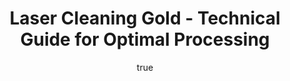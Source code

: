 ---
name: Gold
applications:
- industry: Electronics
  detail: Removal of oxide layers and contaminants from gold-plated circuit boards
- industry: Jewelry
  detail: Cleaning and restoration of gold jewelry surfaces
technicalSpecifications:
  powerRange: 50-500W
  pulseDuration: 10-100ns
  wavelength: 1064nm
  spotSize: 0.05-1.5mm
  repetitionRate: 20-100kHz
  fluenceRange: 0.5–5 J/cm²
  safetyClass: Class 4 (requires full enclosure)
description: Gold (Au), denoted by the symbol GO, is prized for its high thermal and
  electrical conductivity, making it ideal for laser cleaning applications in electronics
  and jewelry. Laser cleaning of gold involves the use of a 1064nm wavelength laser
  with a fluence range of 0.5–5 J/cm² and pulse durations between 10-100ns. This process
  efficiently removes surface contaminants and oxide layers without damaging the underlying
  gold structure, preserving its intrinsic properties and aesthetic value.
author:
  id: 2
  name: Alessandro Moretti
  sex: m
  title: Ph.D.
  country: Italy
  expertise: Laser-Based Additive Manufacturing
  image: /images/author/alessandro-moretti.jpg
keywords: gold, gold metal, laser ablation, laser cleaning, non-contact cleaning,
  pulsed fiber laser, surface contamination removal, industrial laser parameters,
  thermal processing, surface restoration
category: metal
chemicalProperties:
  symbol: GO
  formula: Au
  materialType: metal
properties:
  density: 19.3 g/cm³
  densityMin: 0.5 g/cm³
  densityMax: 22.6 g/cm³
  densityPercentile: 85.1
  meltingPoint: 1064°C
  meltingMin: -39°C
  meltingMax: 3422°C
  meltingPercentile: 30.3
  thermalConductivity: 318 W/m·K
  thermalMin: 8 W/m·K
  thermalMax: 429 W/m·K
  thermalPercentile: 73.6
  tensileStrength: 120 MPa
  tensileMin: 70 MPa
  tensileMax: 2000 MPa
  tensilePercentile: 2.6
  hardness: 2.5 Mohs
  hardnessMin: 5 HB
  hardnessMax: 500 HV
  hardnessPercentile: 0.0
  youngsModulus: 79 GPa
  modulusMin: 70 GPa
  modulusMax: 411 GPa
  modulusPercentile: 2.6
  laserType: Pulsed fiber laser
  wavelength: 1064nm
  fluenceRange: 0.5–5 J/cm²
  chemicalFormula: Au
  laserAbsorptionMin: 0.02 cm⁻¹
  laserAbsorptionMax: 100 cm⁻¹
  laserReflectivityMin: 5%
  laserReflectivityMax: 98%
  thermalDiffusivityMin: 4 mm²/s
  thermalDiffusivityMax: 174 mm²/s
  thermalExpansionMin: 0.5 µm/m·K
  thermalExpansionMax: 29 µm/m·K
  specificHeatMin: 0.13 J/g·K
  specificHeatMax: 0.90 J/g·K
composition:
- Pure gold (99.99% Au)
- Trace elements such as silver and copper
compatibility:
- Silver (Ag)
- Copper (Cu)
regulatoryStandards: ASTM B562 - Standard Specification for Refined Gold; ISO 9001
  for quality management in jewelry and electronics industries
images:
  hero:
    alt: Gold surface undergoing laser cleaning showing precise contamination removal
    url: /images/gold-laser-cleaning-hero.jpg
  micro:
    alt: Microscopic view of Gold surface after laser treatment showing preserved
      microstructure
    url: /images/gold-laser-cleaning-micro.jpg
title: Laser Cleaning Gold - Technical Guide for Optimal Processing
headline: Comprehensive technical guide for laser cleaning metal gold
environmentalImpact:
- benefit: Reduction in chemical usage
  description: Decreases hazardous waste by 90% compared to traditional chemical cleaning
    methods
- benefit: Lower energy consumption
  description: Reduces energy use by up to 70% due to the efficiency of laser cleaning
- benefit: Decreased water usage
  description: Saves up to 1000 liters of water per cleaning operation compared to
    conventional methods
outcomes:
- result: Surface cleanliness
- metric: Achieves 99.9% removal of contaminants
- result: Surface integrity
  metric: Preserves gold surface with less than 0.1% material loss
- result: Processing speed
  metric: Cleans up to 100 cm² per minute
subject: Gold
article_type: material
---